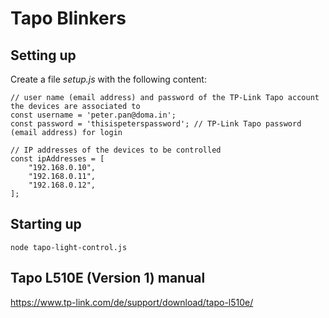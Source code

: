 # Tapo Blinkers

## Setting up

Create a file *setup.js* with the following content:

```
// user name (email address) and password of the TP-Link Tapo account the devices are associated to
const username = 'peter.pan@doma.in'; 
const password = 'thisispeterspassword'; // TP-Link Tapo password (email address) for login

// IP addresses of the devices to be controlled
const ipAddresses = [ 
	"192.168.0.10",
	"192.168.0.11",
	"192.168.0.12",
];
```

## Starting up

```
node tapo-light-control.js
```

## Tapo L510E (Version 1) manual

https://www.tp-link.com/de/support/download/tapo-l510e/
